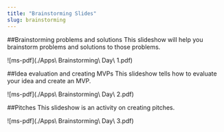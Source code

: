```yaml
---
title: "Brainstorming Slides"
slug: brainstorming
---
```


##Brainstorming problems and solutions
This slideshow will help you brainstorm problems and solutions to those problems.

![ms-pdf](./Apps\ Brainstorming\ Day\ 1.pdf)

##Idea evaluation and creating MVPs
This slideshow tells how to evaluate your idea and create an MVP.

![ms-pdf](./Apps\ Brainstorming\ Day\ 2.pdf)

##Pitches
This slideshow is an activity on creating pitches.

![ms-pdf](./Apps\ Brainstorming\ Day\ 3.pdf)
